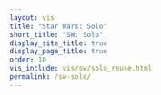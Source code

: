 ```yaml
---
layout: vis
title: "Star Wars: Solo"
short_title: "SW: Solo"
display_site_title: true
display_page_title: true
order: 10
vis_include: vis/sw/solo_reuse.html
permalink: /sw-solo/
---
```

